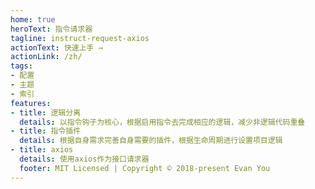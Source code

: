 ```yaml
---
home: true
heroText: 指令请求器
tagline: instruct-request-axios
actionText: 快速上手 →
actionLink: /zh/
tags:
- 配置
- 主题
- 索引
features:
- title: 逻辑分离
  details: 以指令钩子为核心，根据启用指令去完成相应的逻辑，减少非逻辑代码重叠
- title: 指令插件
  details: 根据自身需求完善自身需要的插件，根据生命周期进行设置项目逻辑
- title: axios
  details: 使用axios作为接口请求器
  footer: MIT Licensed | Copyright © 2018-present Evan You
---
```

